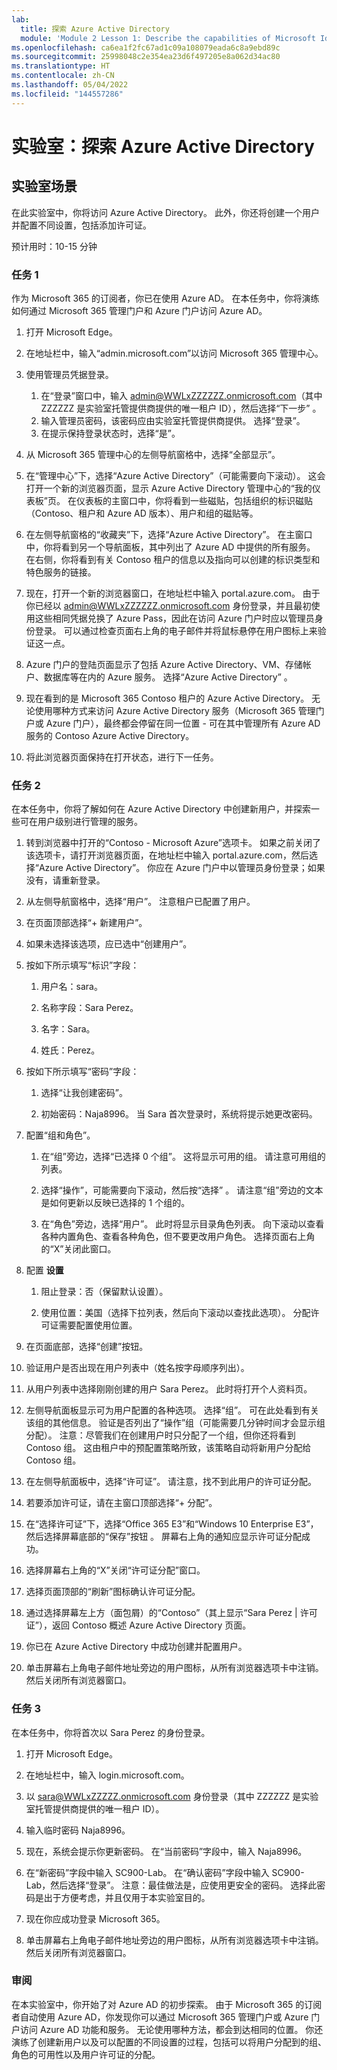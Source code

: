 ```yaml
---
lab:
  title: 探索 Azure Active Directory
  module: 'Module 2 Lesson 1: Describe the capabilities of Microsoft Identity and access management solutions: Explore the services and identity types of Azure AD'
ms.openlocfilehash: ca6ea1f2fc67ad1c09a108079eada6c8a9ebd89c
ms.sourcegitcommit: 25998048c2e354ea23d6f497205e8a062d34ac80
ms.translationtype: HT
ms.contentlocale: zh-CN
ms.lasthandoff: 05/04/2022
ms.locfileid: "144557286"
---
```

# <a name="lab-explore-azure-active-directory"></a>实验室：探索 Azure Active Directory

## <a name="lab-scenario"></a>实验室场景

在此实验室中，你将访问 Azure Active Directory。  此外，你还将创建一个用户并配置不同设置，包括添加许可证。  

预计用时：10-15 分钟

### <a name="task-1"></a>任务 1

作为 Microsoft 365 的订阅者，你已在使用 Azure AD。  在本任务中，你将演练如何通过 Microsoft 365 管理门户和 Azure 门户访问 Azure AD。

1. 打开 Microsoft Edge。

2. 在地址栏中，输入“admin.microsoft.com”以访问 Microsoft 365 管理中心。

3. 使用管理员凭据登录。
    1. 在“登录”窗口中，输入 admin@WWLxZZZZZZ.onmicrosoft.com（其中 ZZZZZZ 是实验室托管提供商提供的唯一租户 ID），然后选择“下一步” 。
    1. 输入管理员密码，该密码应由实验室托管提供商提供。 选择“登录”。
    1. 在提示保持登录状态时，选择“是”。

4. 从 Microsoft 365 管理中心的左侧导航窗格中，选择“全部显示”。

5. 在“管理中心”下，选择“Azure Active Directory”（可能需要向下滚动）。  这会打开一个新的浏览器页面，显示 Azure Active Directory 管理中心的“我的仪表板”页。 在仪表板的主窗口中，你将看到一些磁贴，包括组织的标识磁贴（Contoso、租户和 Azure AD 版本）、用户和组的磁贴等。

6. 在左侧导航窗格的“收藏夹”下，选择“Azure Active Directory”。  在主窗口中，你将看到另一个导航面板，其中列出了 Azure AD 中提供的所有服务。 在右侧，你将看到有关 Contoso 租户的信息以及指向可以创建的标识类型和特色服务的链接。  

7. 现在，打开一个新的浏览器窗口，在地址栏中输入 portal.azure.com。  由于你已经以 admin@WWLxZZZZZZ.onmicrosoft.com 身份登录，并且最初使用这些相同凭据兑换了 Azure Pass，因此在访问 Azure 门户时应以管理员身份登录。  可以通过检查页面右上角的电子邮件并将鼠标悬停在用户图标上来验证这一点。

8. Azure 门户的登陆页面显示了包括 Azure Active Directory、VM、存储帐户、数据库等在内的 Azure 服务。  选择“Azure Active Directory”  。  

9. 现在看到的是 Microsoft 365 Contoso 租户的 Azure Active Directory。    无论使用哪种方式来访问 Azure Active Directory 服务（Microsoft 365 管理门户或 Azure 门户），最终都会停留在同一位置 - 可在其中管理所有 Azure AD 服务的 Contoso Azure Active Directory。

10. 将此浏览器页面保持在打开状态，进行下一任务。

### <a name="task-2"></a>任务 2

在本任务中，你将了解如何在 Azure Active Directory 中创建新用户，并探索一些可在用户级别进行管理的服务。

1. 转到浏览器中打开的“Contoso - Microsoft Azure”选项卡。 如果之前关闭了该选项卡，请打开浏览器页面，在地址栏中输入 portal.azure.com，然后选择“Azure Active Directory”。  你应在 Azure 门户中以管理员身份登录；如果没有，请重新登录。

2. 从左侧导航窗格中，选择“用户”。  注意租户已配置了用户。

3. 在页面顶部选择“+ 新建用户”。

4. 如果未选择该选项，应已选中“创建用户”。

5. 按如下所示填写“标识”字段：

    1. 用户名：sara。

    2. 名称字段：Sara Perez。

    3. 名字：Sara。

    4. 姓氏：Perez。

6. 按如下所示填写“密码”字段：

    1. 选择“让我创建密码”。

    1. 初始密码：Naja8996。 当 Sara 首次登录时，系统将提示她更改密码。

7. 配置“组和角色”。

    1. 在“组”旁边，选择“已选择 0 个组”。  这将显示可用的组。  请注意可用组的列表。

    2. 选择“操作”，可能需要向下滚动，然后按“选择” 。 请注意“组”旁边的文本是如何更新以反映已选择的 1 个组的。  

    3. 在“角色”旁边，选择“用户”。 此时将显示目录角色列表。  向下滚动以查看各种内置角色、查看各种角色，但不要更改用户角色。  选择页面右上角的“X”关闭此窗口。

8. 配置 **设置**

    1. 阻止登录：否（保留默认设置）。

    1. 使用位置：美国（选择下拉列表，然后向下滚动以查找此选项）。  分配许可证需要配置使用位置。

9. 在页面底部，选择“创建”按钮。

10. 验证用户是否出现在用户列表中（姓名按字母顺序列出）。

11. 从用户列表中选择刚刚创建的用户 Sara Perez。  此时将打开个人资料页。

12. 左侧导航面板显示可为用户配置的各种选项。  选择“组”。  可在此处看到有关该组的其他信息。  验证是否列出了“操作”组（可能需要几分钟时间才会显示组分配）。  注意：尽管我们在创建用户时只分配了一个组，但你还将看到 Contoso 组。  这由租户中的预配置策略所致，该策略自动将新用户分配给 Contoso 组。

13. 在左侧导航面板中，选择“许可证”。  请注意，找不到此用户的许可证分配。  

14. 若要添加许可证，请在主窗口顶部选择“+ 分配”。

15. 在“选择许可证”下，选择“Office 365 E3”和“Windows 10 Enterprise E3”，然后选择屏幕底部的“保存”按钮  。 屏幕右上角的通知应显示许可证分配成功。

16. 选择屏幕右上角的“X”关闭“许可证分配”窗口。

17. 选择页面顶部的“刷新”图标确认许可证分配。

18. 通过选择屏幕左上方（面包屑）的“Contoso”（其上显示“Sara Perez | 许可证”），返回 Contoso 概述 Azure Active Directory 页面。

19. 你已在 Azure Active Directory 中成功创建并配置用户。

20. 单击屏幕右上角电子邮件地址旁边的用户图标，从所有浏览器选项卡中注销。 然后关闭所有浏览器窗口。

### <a name="task-3"></a>任务 3

在本任务中，你将首次以 Sara Perez 的身份登录。

1. 打开 Microsoft Edge。

2. 在地址栏中，输入 login.microsoft.com。

3. 以 sara@WWLxZZZZZ.onmicrosoft.com 身份登录（其中 ZZZZZZ 是实验室托管提供商提供的唯一租户 ID）。

4. 输入临时密码 Naja8996。

5. 现在，系统会提示你更新密码。 在“当前密码”字段中，输入 Naja8996。

6. 在“新密码”字段中输入 SC900-Lab。  在“确认密码”字段中输入 SC900-Lab，然后选择“登录”。  注意：最佳做法是，应使用更安全的密码。 选择此密码是出于方便考虑，并且仅用于本实验室目的。

7. 现在你应成功登录 Microsoft 365。

8. 单击屏幕右上角电子邮件地址旁边的用户图标，从所有浏览器选项卡中注销。 然后关闭所有浏览器窗口。

### <a name="review"></a>审阅

在本实验室中，你开始了对 Azure AD 的初步探索。 由于 Microsoft 365 的订阅者自动使用 Azure AD，你发现你可以通过 Microsoft 365 管理门户或 Azure 门户访问 Azure AD 功能和服务。  无论使用哪种方法，都会到达相同的位置。  你还演练了创建新用户以及可以配置的不同设置的过程，包括可以将用户分配到的组、角色的可用性以及用户许可证的分配。
